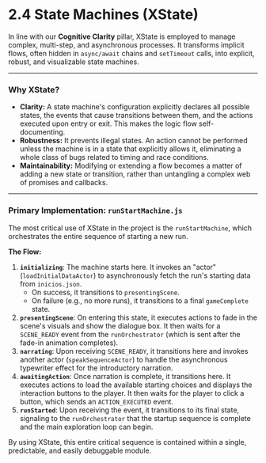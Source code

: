 # 2.4 State Machines (XState)

In line with our **Cognitive Clarity** pillar, XState is employed to manage complex, multi-step, and asynchronous processes. It transforms implicit flows, often hidden in `async/await` chains and `setTimeout` calls, into explicit, robust, and visualizable state machines.

---

### Why XState?

-   **Clarity:** A state machine's configuration explicitly declares all possible states, the events that cause transitions between them, and the actions executed upon entry or exit. This makes the logic flow self-documenting.
-   **Robustness:** It prevents illegal states. An action cannot be performed unless the machine is in a state that explicitly allows it, eliminating a whole class of bugs related to timing and race conditions.
-   **Maintainability:** Modifying or extending a flow becomes a matter of adding a new state or transition, rather than untangling a complex web of promises and callbacks.

---

### Primary Implementation: `runStartMachine.js`

The most critical use of XState in the project is the `runStartMachine`, which orchestrates the entire sequence of starting a new run.

**The Flow:**

1.  **`initializing`**: The machine starts here. It invokes an "actor" (`loadInitialDataActor`) to asynchronously fetch the run's starting data from `inicios.json`.
    -   On success, it transitions to `presentingScene`.
    -   On failure (e.g., no more runs), it transitions to a final `gameComplete` state.
2.  **`presentingScene`**: On entering this state, it executes actions to fade in the scene's visuals and show the dialogue box. It then waits for a `SCENE_READY` event from the `runOrchestrator` (which is sent after the fade-in animation completes).
3.  **`narrating`**: Upon receiving `SCENE_READY`, it transitions here and invokes another actor (`speakSequenceActor`) to handle the asynchronous typewriter effect for the introductory narration.
4.  **`awaitingAction`**: Once narration is complete, it transitions here. It executes actions to load the available starting choices and displays the interaction buttons to the player. It then waits for the player to click a button, which sends an `ACTION_EXECUTED` event.
5.  **`runStarted`**: Upon receiving the event, it transitions to its final state, signaling to the `runOrchestrator` that the startup sequence is complete and the main exploration loop can begin.

By using XState, this entire critical sequence is contained within a single, predictable, and easily debuggable module.

